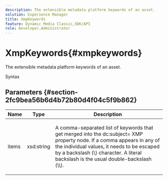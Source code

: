 ```yaml
---
description: The extensible metadata platform keywords of an asset.
solution: Experience Manager
title: XmpKeywords
feature: Dynamic Media Classic,SDK/API
role: Developer,Administrator
---
```


# XmpKeywords{#xmpkeywords}

The extensible metadata platform keywords of an asset.

 Syntax 

## Parameters {#section-2fc9bea56b6d4b72b80d4f04c5f9b862}

<table id="table_04100BB8ABD84EF68B0A7CE3AD946414"> 
 <thead> 
  <tr> 
   <th colname="col1" class="entry"> Name </th> 
   <th colname="col2" class="entry"> Type </th> 
   <th colname="col3" class="entry"> Description </th> 
  </tr> 
 </thead>
 <tbody> 
  <tr> 
   <td colname="col1"> <span class="codeph"> <span class="varname"> items</span> </span> </td> 
   <td colname="col2"> <span class="codeph"> xsd:string</span> </td> 
   <td colname="col3"> <p>A comma-separated list of keywords that get merged into the <span class="codeph"> dc:subject=</span> XMP property node. If a comma appears in any of the individual values, it needs to be escaped by a backslash (\) character. A literal backslash is the usual double-backslash (\\). </p> </td> 
  </tr> 
 </tbody> 
</table>

